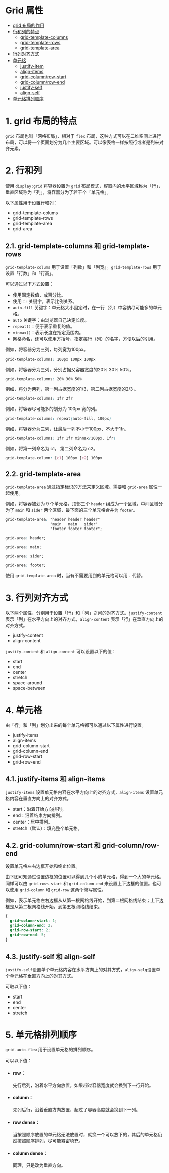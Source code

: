 # Grid 属性

- [grid 布局的作用](#1-布局的特点作用)
- [行和列的特点](#2-行和列)
  - [grid-template-columns](#21-grid-template-columns-和-grid-template-rows)
  - [grid-template-rows](#21-grid-template-columns-和-grid-template-rows)
  - [grid-template-area](#22-grid-template-area)
- [行列对齐方式](#3-行列对齐方式)
- [单元格](#4-单元格)
  - [justify-item](#41-justify-items-和-align-items)
  - [align-items](#41-justify-items-和-align-items)
  - [grid-column/row-start](#42-grid-column/row-start-和-grid-column/row-end)
  - [grid-column/row-end](#42-grid-column/row-start-和-grid-column/row-end)
  - [justify-self](#43-justify-self-和-align-self)
  - [align-self](#43-justify-self-和-align-self)
- [单元格排列顺序](#5-单元格排列顺序)


# 1. grid 布局的特点
`grid` 布局也叫「网格布局」，相对于 `flex` 布局，这种方式可以在二维空间上进行布局，可以将一个页面划分为几个主要区域。可以像表格一样按照行或者是列来对齐元素。


# 2. 行和列
使用 `display:grid` 将容器设置为 `grid` 布局模式，容器内的水平区域称为「行」，垂直区域称为「列」，将容器分为了若干个「单元格」。

以下属性用于设置行和列：
- grid-template-colums
- grid-template-rows
- grid-template-area
- grid-area


## 2.1. grid-template-columns 和 grid-template-rows
`grid-template-colums` 用于设置「列数」和「列宽」。`grid-template-rows` 用于设置「行数」和「行高」。

可以通过以下方式设置：

- 使用固定数值，或百分比。
- 使用 `fr` 关键字，表示比例关系。
- `auto-fill` 关键字：单元格大小固定时，在一行（列）中容纳尽可能多的单元格。
- `auto` 关键字：由浏览器自己决定长度。
- `repeat()`：便于表示重复的值。
- `minmax()`：表示长度在指定范围内。
- 网格命名，还可以使用方括号，指定每行（列）的名字，方便以后的引用。

例如，将容器分为三列，每列宽为100px。
```css
grid-template-columns: 100px 100px 100px  
```

例如，将容器分为三列，分别占据父容器宽度的20% 30% 50%。
```css
grid-template-columns: 20% 30% 50% 
```

例如，将分为两列，第一列占据宽度的1/3，第二列占据宽度的2/3 。
```css
grid-template-columns: 1fr 2fr 
```

例如，将容器尽可能多的划分为 100px 宽的列。
```css
grid-template-columns: repeat(auto-fill, 100px) 
```

例如，将容器分为三列，让最后一列不小于100px、不大于1fr。
```css
grid-template-columns: 1fr 1fr minmax(100px, 1fr)
```

例如，将第一列命名为 c1， 第二列命名为 c2。
```css
grid-template-column: [c1] 100px [c2] 100px
```

## 2.2. grid-template-area
`grid-template-area` 通过指定标识的方法来定义区域。需要和 `grid-area` 属性一起使用。

例如，将容器被划为 9 个单元格，顶部三个 `header` 组成为一个区域，中间区域分为了 `main` 和 `sider` 两个区域，最下面的三个单元格合并为 `footer`。
```css
grid-template-area: "header header header"
					"main   main   sider"
                    "footer footer footer";
```

```css
grid-area: header;
```

```css
grid-area: main;
```

```css
grid-area: sider;
```

```css
grid-area: footer;
```

使用 `grid-template-area` 时，当有不需要用到的单元格可以用 `.` 代替。


# 3. 行列对齐方式
以下两个属性，分别用于设置「行」和「列」之间的对齐方式。`justify-content` 表示「列」在水平方向上的对齐方式，`align-content` 表示「行」在垂直方向上的对齐方式。

- justify-content 
- align-content

`justify-content` 和 `align-content` 可以设置以下的值：

- start
- end
- center
- stretch
- space-around
- space-between



# 4. 单元格
由「行」和「列」划分出来的每个单元格都可以通过以下属性进行设置。

- justify-items
- align-items
- grid-column-start
- grid-column-end
- grid-row-start
- grid-row-end


## 4.1. justify-items 和 align-items
`justify-items` 设置单元格内容在水平方向上的对齐方式，`align-items` 设置单元格内容在垂直方向上的对齐方式。

- start：沿着开始方向排列。
- end：沿着结束方向排列。
- center：居中排列。
- stretch（默认）：填充整个单元格。

## 4.2. grid-column/row-start 和 grid-column/row-end 
设置单元格左右边框开始和终止位置。

由下图可知通过设置边框的位置可以得到几个小的单元格，得到一个大的单元格。同样可以由 `grid-rows-start` 和 `grid-column-end` 来设置上下边框的位置。也可以使用 `grid-column` 和 `grid-row`  这两个简写属性。

例如，表示单元格左右边框从从第一根网格线开始，到第二根网格线结束；上下边框是从第二根网格线开始，到第五根网格线结束。
```css
{
  grid-column-start: 1;
  grid-column-end: 2;
  grid-row-start: 2;
  grid-row-end: 5;
}
```

## 4.3. justify-self 和 align-self
`justify-self`设置单个单元格内容在水平方向上的对其方式，`align-selg`设置单个单元格在垂直方向上的对其方式。

可取以下值：
- start
- end
- center
- stretch



# 5. 单元格排列顺序
`grid-auto-flow` 用于设置单元格的排列顺序。

可以以下值：
- #### row：
  先行后列，沿着水平方向放置，如果超过容器宽度就会换到下一行开始。
- #### column：
  先列后行，沿着垂直方向放置，超过了容器高度就会换到下一列。
- #### row dense：
  当按照顺序放置的单元格无法放置时，就换一个可以放下的，其后的单元格仍然按照顺序排列，尽可能紧密填充。
- #### column dense： 
  同理，只是改为垂直方向。